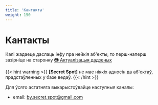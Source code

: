 ```yaml
---
title: 'Кантакты'
weight: 150
---
```

# Кантакты

Калі жадаеце даслаць інфу пра нейкія аб'екты, то перш-наперш зазірніце на старонку [📷 Актуалізацыя дадзеных](docs/actual)

{{< hint warning >}}
**[Secret Spot]** не мае ніякіх адносін да аб'ектаў, прадстаўленных у базе ведаў.
{{< /hint >}}

Для ўсяго астатняга выкарыстоўвайце наступныя каналы:

- email: by.secret.spot@gmail.com


